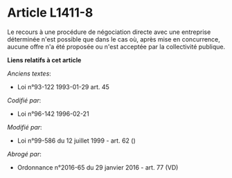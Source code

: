 # Article L1411-8

Le recours à une procédure de négociation directe avec une entreprise déterminée n'est possible que dans le cas où, après
mise en concurrence, aucune offre n'a été proposée ou n'est acceptée par la collectivité publique.

**Liens relatifs à cet article**

_Anciens textes_:

  - Loi n°93-122 1993-01-29 art. 45

_Codifié par_:

  - Loi n°96-142 1996-02-21

_Modifié par_:

  - Loi n°99-586 du 12 juillet 1999 - art. 62 ()

_Abrogé par_:

  - Ordonnance n°2016-65 du 29 janvier 2016 - art. 77 (VD)

